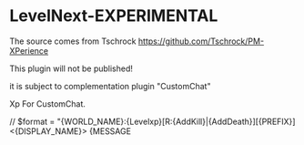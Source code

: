 LevelNext-EXPERIMENTAL
======================
The source comes from  Tschrock 
https://github.com/Tschrock/PM-XPerience


This plugin will not be published!


it is subject to complementation plugin "CustomChat"


Xp For CustomChat.

// $format = "{WORLD_NAME}:{Levelxp}[R:{AddKill}|{AddDeath}][{PREFIX}]<{DISPLAY_NAME}> {MESSAGE


